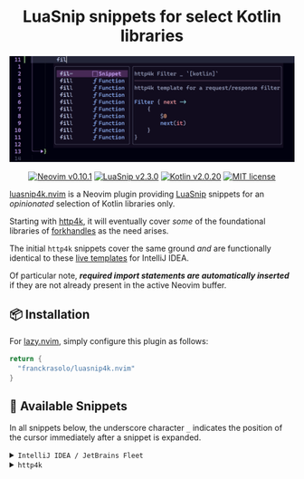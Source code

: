 <h1 align="center">LuaSnip snippets for select Kotlin libraries</h1>

![banner](banner.png)

<p align="center">
    <a href="https://github.com/neovim/neovim/releases/tag/v0.10.1">
      <img alt="Neovim v0.10.1" src="https://img.shields.io/badge/Neovim-0.10.1-6cbe55.svg?logo=neovim&style=for-the-badge&labelColor=30373d&logoColor=6cbe55"/></a>
    <a href="https://github.com/L3MON4D3/LuaSnip/releases/tag/v2.3.0">
      <img alt="LuaSnip v2.3.0" src="https://img.shields.io/badge/LuaSnip-2.3.0-yellow.svg?logo=lua&style=for-the-badge&labelColor=30373d&logoColor=yellow"/></a>
    <a href="https://github.com/JetBrains/kotlin/releases/tag/v2.0.20">
      <img alt="Kotlin v2.0.20" src="https://img.shields.io/badge/Kotlin-2.0.20-7f52ff.svg?logo=kotlin&style=for-the-badge&labelColor=30373d&logoColor=7f52ff"/></a>
    <a href="https://github.com/franckrasolo/luasnip4k.nvim/blob/trunk/LICENSE">
      <img alt="MIT license" src="https://img.shields.io/badge/License-MIT-blue.svg?logo=spdx&style=for-the-badge&labelColor=30373d"/></a>
</p>

[luasnip4k.nvim](https://github.com/franckrasolo/luasnip4k.nvim) is a Neovim plugin
providing [LuaSnip](https://github.com/L3MON4D3/LuaSnip) snippets for an _opinionated_
selection of Kotlin libraries only.

Starting with [http4k](https://www.http4k.org/), it will eventually cover
_some_ of the foundational libraries of [forkhandles](https://github.com/fork-handles/forkhandles)
as the need arises.

The initial `http4k` snippets cover the same ground _and_ are functionally identical
to these [live templates](https://github.com/http4k/intellij-settings#how-to-use-the-live-templates)
for IntelliJ IDEA.

Of particular note, _**required import statements are automatically inserted**_
if they are not already present in the active Neovim buffer.

## 📦 Installation

For [lazy.nvim](https://lazy.folke.io/), simply configure this plugin as follows:

```lua
return {
  "franckrasolo/luasnip4k.nvim"
}
```

## 🚀 Available Snippets

In all snippets below, the underscore character `_` indicates the position of
the cursor immediately after a snippet is expanded.

<details>
<summary><code>IntelliJ IDEA / JetBrains Fleet</code></summary>

> We refer you to JetBrains Fleet's
> [List of Kotlin live templates](https://www.jetbrains.com/help/fleet/live-templates-list-kotlin.html)
> as `luasnip4k.nvim` already supports most of them out of the box.

</details>

<details>
<summary><code>http4k</code></summary>

### General

|  Trigger   | Expands to                            | Description                            |
| :--------: | ------------------------------------- | -------------------------------------- |
|  `fil`     | `Filter { next -> { _; next(it) } }`  | Template for a request/response filter |
|  `hh`      | `{ req: Request -> Response(OK)_ }`  | Snippet for a request/response handler |

### Requests

|  Trigger   | Expands to               | Description                      |
| :--------: | ------------------------ | -------------------------------- |
| `head`     | `Request(HEAD, "/_")`    | Template for a `HEAD` request    |
| `get`      | `Request(GET, "/_")`     | Template for a `GET` request     |
| `post`     | `Request(POST, "/_")`    | Template for a `POST` request    |
| `put`      | `Request(PUT, "/_")`     | Template for a `PUT` request     |
| `delete`   | `Request(DELETE, "/_")`  | Template for a `DELETE` request  |
| `options`  | `Request(OPTIONS, "/_")` | Template for a `OPTIONS` request |
| `trace`    | `Request(TRACE, "/_")`   | Template for a `TRACE` request   |
| `patch`    | `Request(PATCH, "/_")`   | Template for a `PATCH` request   |
| `purge`    | `Request(PURGE, "/_")`   | Template for a `PURGE` request   |

### Responses

|  Trigger   | Expands to                      | Description                       |
| :--------: | ------------------------------- | --------------------------------- |
| `100`      | `Response(CONTINUE)_`           | Snippet for a HTTP `100` response |
| ...        |                                 |                                   |
| `202`      | `Response(ACCEPTED)_`           | Snippet for a HTTP `202` response |
| ...        |                                 |                                   |
| `307`      | `Response(TEMPORARY_REDIRECT)_` | Snippet for a HTTP `307` response |
| ...        |                                 |                                   |
| `401`      | `Response(UNAUTHORIZED)_`       | Snippet for a HTTP `401` response |
| ...        |                                 |                                   |
| `504`      | `Response(GATEWAY_TIMEOUT)_`    | Snippet for a HTTP `504` response |
| ...        |                                 |                                   |

</details>
